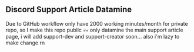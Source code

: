 ## Discord Support Article Datamine
Due to GitHub workflow only have 2000 working minutes/month for private repo, so I make this repo public 💀💀
only datamine the main support article page, i will add support-dev and support-creator soon...
also i'm lazy to make change rn

